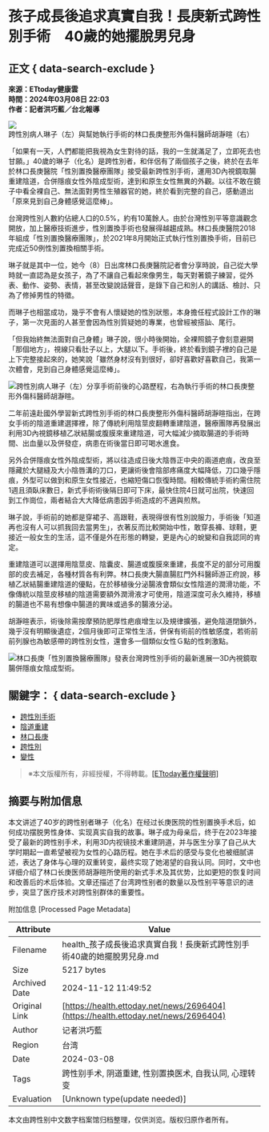 # 孩子成長後追求真實自我！長庚新式跨性別手術　40歲的她擺脫男兒身

## 正文 { data-search-exclude }


**來源：ETtoday健康雲**  
**時間：2024年03月08日 22:03**  
**作者：記者洪巧藍／台北報導**  

![跨性別病人琳子（左）與幫她執行手術的林口長庚整形外傷科醫師胡瀞暄（右）](https://cdn2.ettoday.net/images/7536/d7536642.jpg)

「如果有一天，人們都能把我視為女生對待的話，我的一生就滿足了，立即死去也甘願。」40歲的琳子（化名）是跨性別者，和伴侶有了兩個孩子之後，終於在去年於林口長庚醫院「性別置換醫療團隊」接受最新跨性別手術，運用3D內視鏡取腸重建陰道，合併隱痕女性外陰成型術，達到和原生女性無異的外觀。以往不敢在鏡子中看全裸自己、無法面對男性生殖器官的她，終於看到完整的自己，感動道出「原來見到自己身體感覺這麼棒」。

台灣跨性別人數約佔總人口的0.5%，約有10萬餘人。由於台灣性別平等意識觀念開放，加上醫療技術進步，性別置換手術也發展得越趨成熟。林口長庚醫院2018年組成「性別置換醫療團隊」，於2021年8月開始正式執行性別置換手術，目前已完成近50例性別置換相關手術。

琳子就是其中一位，她今（8）日出席林口長庚醫院記者會分享時說，自己從大學時就一直認為是女孩子，為了不讓自己看起來像男生，每天對著鏡子練習，從外表、動作、姿勢、表情，甚至改變說話聲音，是錄下自己和別人的講話、檢討、只為了修掉男性的特徵。

而琳子也相當成功，幾乎不會有人懷疑她的性別狀態，本身擔任程式設計工作的琳子，第一次見面的人甚至會因為性別質疑她的專業，也曾經被搭訕、尾行。

「但我始終無法面對自己身體」琳子說，很小時後開始，全裸照鏡子會刻意避開「那個地方」，視線只看肚子以上，大腿以下。手術後，終於看到鏡子裡的自己是上下完整接起來的，她笑說「雖然身材沒有到很好，卻好喜歡好喜歡自己，我第一次體會，見到自己身體感覺這麼棒」。

![跨性別病人琳子（左）分享手術前後的心路歷程，右為執行手術的林口長庚整形外傷科醫師胡瀞暄。](https://cdn2.ettoday.net/images/7536/d7536641.jpg)

二年前遠赴國外學習新式跨性別手術的林口長庚整形外傷科醫師胡瀞暄指出，在跨女手術的陰道重建選擇裡，除了傳統利用陰莖皮翻轉重建陰道，醫療團隊再發展出利用3D內視鏡移植乙狀結腸或腹膜來重建陰道，可大幅減少摘取腸道的手術時間、出血量以及併發症，病患在術後當日即可喝水進食。

另外合併隱痕女性外陰成型術，將以往造成日後大陰唇正中央的兩道疤痕，改良至隱藏於大腿縫及大小陰唇溝的刀口，更讓術後會陰部疼痛度大幅降低，刀口幾乎隱痕，外型可以做到和原生女性接近，也縮短傷口恢復時間。相較傳統手術約需住院1週且須臥床數日，新式手術術後隔日即可下床，最快住院4日就可出院，快速回到工作崗位，兩者結合大大降低病患因手術造成的不適與煎熬。

琳子說，手術前的她都是穿裙子、高跟鞋，表現得很有性別說服力，手術後「知道再也沒有人可以抓我回去當男生」，衣著反而比較開始中性，敢穿長褲、球鞋，更接近一般女生的生活，這不僅是外在形態的轉變，更是內心的蛻變和自我認同的肯定。

重建陰道可以選擇用陰莖皮、陰囊皮、腸道或腹膜來重建，長度不足的部分可用腹部的皮去補足，各種材質各有利弊。林口長庚大腸直腸肛門外科醫師游正府說，移植乙狀結腸重建陰道的優點，在於移植後分泌腸液會類似女性陰道的潤滑功能，不像傳統以陰莖皮移植的陰道需要額外潤滑液才可使用，陰道深度可永久維持，移植的腸道也不易有想像中腸道的異味或過多的腸液分泌。

胡瀞暄表示，術後除需按摩預防肥厚性疤痕增生以及規律擴張，避免陰道閉鎖外，幾乎沒有明顯後遺症，2個月後即可正常性生活，併保有術前的性敏感度，若術前前列腺也為敏感帶的跨性別女性，還會多一個類似女性Ｇ點的性刺激點。

![林口長庚「性別置換醫療團隊」發表台灣跨性別手術的最新進展—3D內視鏡取腸併隱痕女陰成型術。](https://cdn2.ettoday.net/images/7536/d7536640.jpg)

## 關鍵字： { data-search-exclude }

- [跨性別手術](https://health.ettoday.net/search.phtml?keyword=跨性別手術) 
- [陰道重建](https://health.ettoday.net/search.phtml?keyword=陰道重建) 
- [林口長庚](https://health.ettoday.net/search.phtml?keyword=林口長庚) 
- [跨性別](https://health.ettoday.net/search.phtml?keyword=跨性別) 
- [變性](https://health.ettoday.net/search.phtml?keyword=變性) 

> ※本文版權所有，非經授權，不得轉載。[[ETtoday著作權聲明]](https://www.ettoday.net/member/clause_copyright.php)

## 摘要与附加信息

<!-- tcd_abstract -->
本文讲述了40岁的跨性别者琳子（化名）在经过长庚医院的性别置换手术后，如何成功摆脱男性身体、实现真实自我的故事。琳子成为母亲后，终于在2023年接受了最新的跨性别手术，利用3D内视镜技术重建阴道，并与医生分享了自己从大学时期起一直希望被视为女性的心路历程。她在手术后的感受与变化也被细腻讲述，表达了身体与心理的双重转变，最终实现了她渴望的自我认同。同时，文中也详细介绍了林口长庚医师胡瀞暄所使用的新式手术及其优势，比如更短的恢复时间和改善后的术后体验。文章还描述了台湾跨性别者的数量以及性别平等意识的进步，突显了医疗技术对跨性别群体的重要性。
<!-- tcd_abstract_end -->

附加信息 [Processed Page Metadata]

| Attribute       | Value                                  |
|-----------------|----------------------------------------|
| Filename        | health_孩子成長後追求真實自我！長庚新式跨性別手術40歲的她擺脫男兒身.md                             |
| Size            | 5217 bytes                           |
| Archived Date   | 2024-11-12 11:49:52                             |
| Original Link   | [https://health.ettoday.net/news/2696404](https://health.ettoday.net/news/2696404)                       |
| Author          | 记者洪巧藍                               |
| Region          | 台湾                               |
| Date            | 2024-03-08                                 |
| Tags            | 跨性别手术, 阴道重建, 性别置换医术, 自我认同, 心理转变                                 |
| Evaluation            | [Unknown type(update needed)]                                 |
<!-- tcd_table_end -->

本文由跨性别中文数字档案馆归档整理，仅供浏览。版权归原作者所有。
